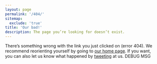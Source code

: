 ```yaml
---
layout: page
permalink: '/404/'
sitemap:
  exclude: 'true'
title: 'Our bad!'
description: The page you’re looking for doesn’t exist.
---
```


There’s something wrong with the link you just clicked on (error 404). We recommend reorienting yourself by going to [our home page](/). If you want, you can also let us know what happened by [tweeting](https://twitter.com/valoremxyz) at us.
DEBUG MSG